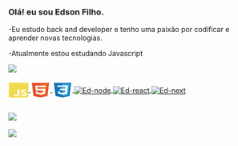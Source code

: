 ### Olá! eu sou Edson Filho.

 -Eu estudo back and developer e tenho uma paixão por codificar e aprender novas tecnologias.

-Atualmente estou estudando Javascript


<div>
  <a href="https://github.com/eddmgs">
  <img height="150em" src="https://github-readme-stats.vercel.app/api?username=eddmgs&show_icons=true&theme=dark&include_all_commits=true&count_private=true"/>

</div>
	
	
<div style="display: inline_block"><br>
  <img align="center" alt="Ed-Js" height="30" width="40" src="https://raw.githubusercontent.com/devicons/devicon/master/icons/javascript/javascript-plain.svg">
  <img align="center" alt="Ed-HTML" height="30" width="40" src="https://raw.githubusercontent.com/devicons/devicon/master/icons/html5/html5-original.svg">
  <img align="center" alt="Ed-CSS" height="30" width="40" src="https://raw.githubusercontent.com/devicons/devicon/master/icons/css3/css3-original.svg">
	<img align="center" alt="Ed-node" height="30" width="40" src="https://cdn.jsdelivr.net/gh/devicons/devicon/icons/nodejs/nodejs-original.svg" >
	<img align="center" alt= "Ed-react" height="30" width="40" src="https://cdn.jsdelivr.net/gh/devicons/devicon/icons/react/react-original.svg" > 
	<img align="center" alt= "Ed-next" height="30" width="40" src="https://cdn.jsdelivr.net/gh/devicons/devicon/icons/nextjs/nextjs-original.svg">
</div>
	
##

	
<div> 
	
  <a href="https://www.instagram.com/eddmgs/" target="_blank"><img src="https://img.shields.io/badge/-Instagram-%23E4405F?style=for-the-badge&logo=instagram&logoColor=white" target="_blank"></a>

  <a href="https://www.linkedin.com/feed/" target="_blank"><img src="https://img.shields.io/badge/-LinkedIn-%230077B5?style=for-the-badge&logo=linkedin&logoColor=white" target="_blank"></a> 
	
	
